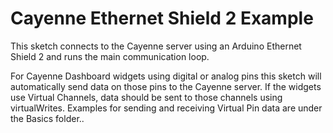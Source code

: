 # Cayenne Ethernet Shield 2 Example

This sketch connects to the Cayenne server using an Arduino Ethernet Shield 2
and runs the main communication loop.

For Cayenne Dashboard widgets using digital or analog pins this sketch will automatically
send data on those pins to the Cayenne server. If the widgets use Virtual Channels, data
should be sent to those channels using virtualWrites. Examples for sending and receiving
Virtual Pin data are under the Basics folder..